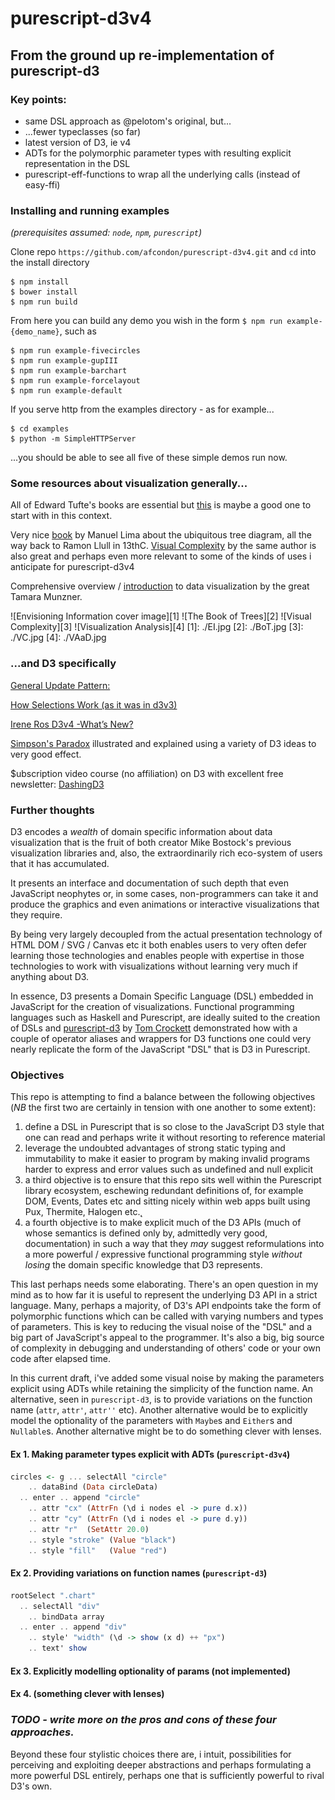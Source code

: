 # purescript-d3v4
## From the ground up re-implementation of purescript-d3

### Key points:

* same DSL approach as @pelotom's original, but...
* ...fewer typeclasses (so far)
* latest version of D3, ie v4
* ADTs for the polymorphic parameter types with resulting explicit representation in the DSL
* purescript-eff-functions to wrap all the underlying calls (instead of easy-ffi)

### Installing and running examples

*(prerequisites assumed: `node`, `npm`, `purescript`)*

Clone repo `https://github.com/afcondon/purescript-d3v4.git` and `cd` into the install directory
```
$ npm install
$ bower install
$ npm run build
```

From here you can build any demo you wish in the form `$ npm run example-{demo_name}`, such as
```
$ npm run example-fivecircles
$ npm run example-gupIII
$ npm run example-barchart
$ npm run example-forcelayout
$ npm run example-default
```

If you serve http from the examples directory - as for example...

```
$ cd examples
$ python -m SimpleHTTPServer
```

...you should be able to see all five of these simple demos run now.

### Some resources about visualization generally...

All of Edward Tufte's books are essential but [this](https://www.amazon.com/Envisioning-Information-Edward-R-Tufte/dp/0961392118) is maybe a good one to start with  in this context.

Very nice [book](https://www.amazon.com/Book-Trees-Visualizing-Branches-Knowledge/dp/1616892188) by Manuel Lima about the ubiquitous tree diagram, all the way back to Ramon Llull in 13thC. [Visual Complexity](https://www.amazon.com/Visual-Complexity-Mapping-Patterns-Information/dp/1616892196) by the same author is also great and perhaps even more relevant to some of the kinds of uses i anticipate for purescript-d3v4

Comprehensive overview / [introduction](https://www.amazon.com/Visualization-Analysis-Design-Peters-Series/dp/1466508914) to data visualization by the great Tamara Munzner.

![Envisioning Information cover image][1]
![The Book of Trees][2]
![Visual Complexity][3]
![Visualization Analysis][4]
[1]: ./EI.jpg
[2]: ./BoT.jpg
[3]: ./VC.jpg
[4]: ./VAaD.jpg

### ...and D3 specifically

[General Update Pattern:](http://bl.ocks.org/mbostock/3808234)

[How Selections Work (as it was in d3v3)](https://bost.ocks.org/mike/selection/)

[Irene Ros D3v4 -What’s New?](https://iros.github.io/d3-v4-whats-new/)

[Simpson's Paradox](http://vudlab.com/simpsons/) illustrated and explained using a variety of D3 ideas to very good effect.

$ubscription video course (no affiliation) on D3 with excellent free newsletter: [DashingD3](https://www.dashingd3js.com)

### Further thoughts

D3 encodes a _wealth_ of domain specific information about data visualization that is the fruit of both creator Mike Bostock's previous visualization libraries and, also, the extraordinarily rich eco-system of users that it has accumulated.

It presents an interface and documentation of such depth that even JavaScript neophytes or, in some cases, non-programmers can take it and produce the graphics and even animations or interactive visualizations that they require.

By being very largely decoupled from the actual presentation technology of HTML DOM / SVG / Canvas etc it both enables users to very often defer learning those technologies and enables people with expertise in those technologies to work with visualizations without learning very much if anything about D3.

In essence, D3 presents a Domain Specific Language (DSL) embedded in JavaScript for the creation of visualizations. Functional programming languages such as Haskell and Purescript, are ideally suited to the creation of DSLs and [purescript-d3](https://github.com/pelotom/purescript-d3) by [Tom Crockett](https://github.com/pelotom) demonstrated how with a couple of operator aliases and wrappers for D3 functions one could very nearly replicate the form of the JavaScript "DSL" that is D3 in Purescript.

### Objectives

This repo is attempting to find a balance between the following objectives (*NB* the first two are certainly in tension with one another to some extent):

1. define a DSL in Purescript that is so close to the JavaScript D3 style that one can read and perhaps write it without resorting to reference material
2. leverage the undoubted advantages of strong static typing and immutability to make it easier to program by making invalid programs harder to express and error values such as undefined and null explicit
3. a third objective is to ensure that this repo sits well within the Purescript library ecosystem, eschewing redundant definitions of, for example DOM, Events, Dates etc and sitting nicely within web apps built using Pux, Thermite, Halogen etc.˛
4. a fourth objective is to make explicit much of the D3 APIs (much of whose semantics is defined only by, admittedly very good, documentation) in such a way that they _may_ suggest reformulations into a more powerful / expressive functional programming style *without losing* the domain specific knowledge that D3 represents.

This last perhaps needs some elaborating. There's an open question in my mind as to how far it is useful to represent the underlying D3 API in a strict language. Many, perhaps a majority, of D3's API endpoints take the form of polymorphic functions which can be called with varying numbers and types of parameters. This is key to reducing the visual noise of the "DSL" and a big part of JavaScript's appeal to the programmer. It's also a big, big source of complexity in debugging and understanding of others' code or your own code after elapsed time.

In this current draft, i've added some visual noise by making the parameters explicit using ADTs while retaining the simplicity of the function name. An alternative, seen in `purescript-d3`, is to provide variations on the function name (`attr`, `attr'`, `attr''` etc). Another alternative would be to explicitly model the optionality of the parameters with `Maybe`s and `Either`s and `Nullable`s. Another alternative might be to do something clever with lenses.

#### Ex 1. Making parameter types explicit with ADTs (`purescript-d3v4`)

  ``` haskell
  circles <- g ... selectAll "circle"
      .. dataBind (Data circleData)
    .. enter .. append "circle"
      .. attr "cx" (AttrFn (\d i nodes el -> pure d.x))
      .. attr "cy" (AttrFn (\d i nodes el -> pure d.y))
      .. attr "r"  (SetAttr 20.0)
      .. style "stroke" (Value "black")
      .. style "fill"   (Value "red")
   ```


#### Ex 2. Providing variations on function names (`purescript-d3`)

  ``` haskell
  rootSelect ".chart"
    .. selectAll "div"
      .. bindData array
    .. enter .. append "div"
      .. style' "width" (\d -> show (x d) ++ "px")
      .. text' show
   ```


#### Ex 3. Explicitly modelling optionality of params (not implemented)


#### Ex 4. (something clever with lenses)


### _TODO - write more on the pros and cons of these four approaches._

Beyond these four stylistic choices there are, i intuit, possibilities for perceiving and exploiting deeper abstractions and perhaps formulating a more powerful DSL entirely, perhaps one that is sufficiently powerful to rival D3's own.
